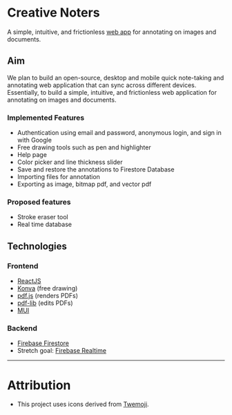 # Creative Noters

A simple, intuitive, and frictionless [web app](https://creativenoters.vercel.app) for annotating on images and documents.

## Aim
We plan to build an open-source, desktop and mobile quick note-taking and annotating web application that can sync across different devices. Essentially, to build a simple, intuitive, and frictionless web application for annotating on images and documents.

### Implemented Features
- Authentication using email and password, anonymous login, and sign in with Google
- Free drawing tools such as pen and highlighter
- Help page
- Color picker and line thickness slider
- Save and restore the annotations to Firestore Database
- Importing files for annotation
- Exporting as image, bitmap pdf, and vector pdf

### Proposed features
- Stroke eraser tool
- Real time database

## Technologies

### Frontend
- [ReactJS](https://reactjs.org)
- [Konva](https://konvajs.org) (free drawing)
- [pdf.js](https://mozilla.github.io/pdf.js/) (renders PDFs)
- [pdf-lib](https://pdf-lib.js.org) (edits PDFs) 
- [MUI](https://mui.com)

### Backend
- [Firebase Firestore](https://firebase.google.com/products/firestore)
- Stretch goal: [Firebase Realtime](https://firebase.google.com/products/realtime-database)

---

# Attribution

- This project uses icons derived from [Twemoji](https://twemoji.twitter.com/).
